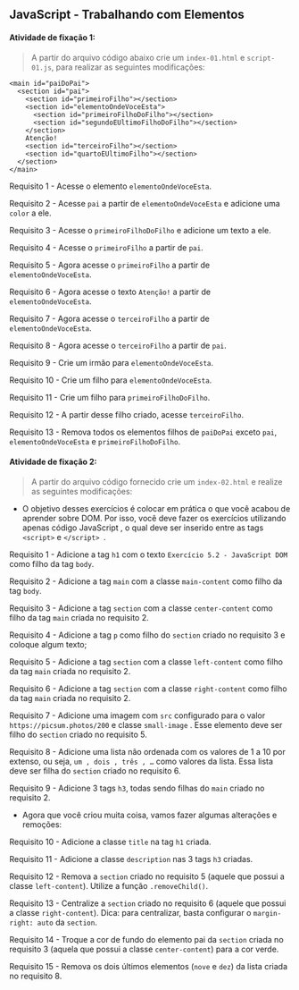 ## JavaScript - Trabalhando com Elementos


#### Atividade de fixação 1:
> A partir do arquivo código abaixo crie um `index-01.html` e `script-01.js`, para realizar as seguintes modificações:

```
<main id="paiDoPai">
  <section id="pai">
    <section id="primeiroFilho"></section>
    <section id="elementoOndeVoceEsta">
      <section id="primeiroFilhoDoFilho"></section>
      <section id="segundoEUltimoFilhoDoFilho"></section>
    </section>
    Atenção!
    <section id="terceiroFilho"></section>
    <section id="quartoEUltimoFilho"></section>
  </section>
</main>
```

Requisito 1 - Acesse o elemento `elementoOndeVoceEsta`.

Requisito 2 - Acesse `pai` a partir de `elementoOndeVoceEsta` e adicione uma `color` a ele.

Requisito 3 - Acesse o `primeiroFilhoDoFilho` e adicione um texto a ele.

Requisito 4 - Acesse o `primeiroFilho` a partir de `pai`.

Requisito 5 - Agora acesse o `primeiroFilho` a partir de `elementoOndeVoceEsta`.

Requisito 6 - Agora acesse o texto `Atenção!` a partir de `elementoOndeVoceEsta`.

Requisito 7 - Agora acesse o `terceiroFilho` a partir de `elementoOndeVoceEsta`.

Requisito 8 - Agora acesse o `terceiroFilho` a partir de `pai`.

Requisito 9 - Crie um irmão para `elementoOndeVoceEsta`.

Requisito 10 - Crie um filho para `elementoOndeVoceEsta`.

Requisito 11 - Crie um filho para `primeiroFilhoDoFilho`.

Requisito 12 - A partir desse filho criado, acesse `terceiroFilho`.

Requisito 13 - Remova todos os elementos filhos de `paiDoPai` exceto `pai`, `elementoOndeVoceEsta` e `primeiroFilhoDoFilho`.



#### Atividade de fixação 2:
> A partir do arquivo código fornecido crie um `index-02.html` e realize as seguintes modificações:
- O objetivo desses exercícios é colocar em prática o que você acabou de aprender sobre DOM. Por isso, você deve fazer os exercícios utilizando apenas código JavaScript , o qual deve ser inserido entre as tags `<script>` e `</script> `.

Requisito 1 - Adicione a tag `h1` com o texto `Exercício 5.2 - JavaScript DOM` como filho da tag `body`.

Requisito 2 - Adicione a tag `main` com a classe `main-content` como filho da tag `body`.

Requisito 3 - Adicione a tag `section` com a classe `center-content` como filho da tag `main` criada no requisito 2.

Requisito 4 - Adicione a tag `p` como filho do `section` criado no requisito 3 e coloque algum texto;

Requisito 5 - Adicione a tag `section` com a classe `left-content` como filho da tag `main` criada no requisito 2.

Requisito 6 - Adicione a tag `section` com a classe `right-content` como filho da tag `main` criada no requisito 2.

Requisito 7 - Adicione uma imagem com `src` configurado para o valor `https://picsum.photos/200` e classe `small-image` . Esse elemento deve ser filho do `section` criado no requisito 5.

Requisito 8 - Adicione uma lista não ordenada com os valores de 1 a 10 por extenso, ou seja, `um , dois , três , …` como valores da lista. Essa lista deve ser filha do `section` criado no requisito 6.

Requisito 9 - Adicione 3 tags `h3`, todas sendo filhas do `main` criado no requisito 2.


- Agora que você criou muita coisa, vamos fazer algumas alterações e remoções:

Requisito 10 - Adicione a classe `title` na tag `h1` criada.

Requisito 11 - Adicione a classe `description` nas 3 tags `h3` criadas.

Requisito 12 - Remova a `section` criado no requisito 5 (aquele que possui a classe `left-content`). Utilize a função `.removeChild()`.

Requisito 13 - Centralize a `section` criado no requisito 6 (aquele que possui a classe `right-content`). Dica: para centralizar, basta configurar o `margin-right: auto` da `section`.

Requisito 14 - Troque a cor de fundo do elemento pai da `section` criada no requisito 3 (aquela que possui a classe `center-content`) para a cor verde.

Requisito 15 - Remova os dois últimos elementos (`nove` e `dez`) da lista criada no requisito 8.


